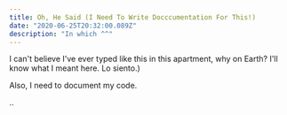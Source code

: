 ```yaml
---
title: Oh, He Said (I Need To Write Docccumentation For This!)
date: "2020-06-25T20:32:00.089Z"
description: "In which ^^"
---
```


I can't believe I've ever typed like this in this apartment, why on Earth? I'll know what I meant here. Lo siento.)

Also, I need to document my code.

..

